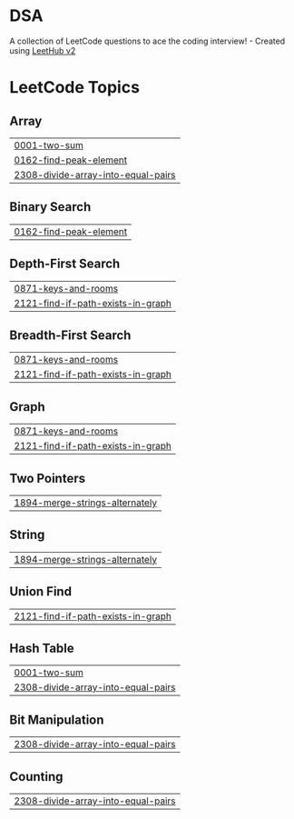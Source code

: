 # DSA
A collection of LeetCode questions to ace the coding interview! - Created using [LeetHub v2](https://github.com/arunbhardwaj/LeetHub-2.0)

<!---LeetCode Topics Start-->
# LeetCode Topics
## Array
|  |
| ------- |
| [0001-two-sum](https://github.com/anshika2104/DSA/tree/master/0001-two-sum) |
| [0162-find-peak-element](https://github.com/anshika2104/DSA/tree/master/0162-find-peak-element) |
| [2308-divide-array-into-equal-pairs](https://github.com/anshika2104/DSA/tree/master/2308-divide-array-into-equal-pairs) |
## Binary Search
|  |
| ------- |
| [0162-find-peak-element](https://github.com/anshika2104/DSA/tree/master/0162-find-peak-element) |
## Depth-First Search
|  |
| ------- |
| [0871-keys-and-rooms](https://github.com/anshika2104/DSA/tree/master/0871-keys-and-rooms) |
| [2121-find-if-path-exists-in-graph](https://github.com/anshika2104/DSA/tree/master/2121-find-if-path-exists-in-graph) |
## Breadth-First Search
|  |
| ------- |
| [0871-keys-and-rooms](https://github.com/anshika2104/DSA/tree/master/0871-keys-and-rooms) |
| [2121-find-if-path-exists-in-graph](https://github.com/anshika2104/DSA/tree/master/2121-find-if-path-exists-in-graph) |
## Graph
|  |
| ------- |
| [0871-keys-and-rooms](https://github.com/anshika2104/DSA/tree/master/0871-keys-and-rooms) |
| [2121-find-if-path-exists-in-graph](https://github.com/anshika2104/DSA/tree/master/2121-find-if-path-exists-in-graph) |
## Two Pointers
|  |
| ------- |
| [1894-merge-strings-alternately](https://github.com/anshika2104/DSA/tree/master/1894-merge-strings-alternately) |
## String
|  |
| ------- |
| [1894-merge-strings-alternately](https://github.com/anshika2104/DSA/tree/master/1894-merge-strings-alternately) |
## Union Find
|  |
| ------- |
| [2121-find-if-path-exists-in-graph](https://github.com/anshika2104/DSA/tree/master/2121-find-if-path-exists-in-graph) |
## Hash Table
|  |
| ------- |
| [0001-two-sum](https://github.com/anshika2104/DSA/tree/master/0001-two-sum) |
| [2308-divide-array-into-equal-pairs](https://github.com/anshika2104/DSA/tree/master/2308-divide-array-into-equal-pairs) |
## Bit Manipulation
|  |
| ------- |
| [2308-divide-array-into-equal-pairs](https://github.com/anshika2104/DSA/tree/master/2308-divide-array-into-equal-pairs) |
## Counting
|  |
| ------- |
| [2308-divide-array-into-equal-pairs](https://github.com/anshika2104/DSA/tree/master/2308-divide-array-into-equal-pairs) |
<!---LeetCode Topics End-->